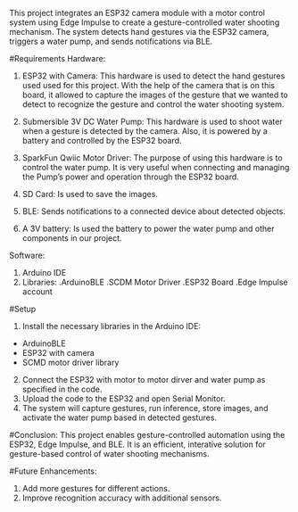 This project integrates an ESP32 camera module with a motor control system using Edge Impulse to create a gesture-controlled water shooting mechanism. The system detects hand gestures via the ESP32 camera, triggers a water pump, and sends notifications via BLE.

#Requirements
Hardware:

1. ESP32 with Camera: This hardware is used to detect the hand gestures used
  used for this project. With the help of the camera that is on this board, it allowed to
  capture the images of the gesture that we wanted to detect to recognize the
  gesture and control the water shooting system.

3. Submersible 3V DC Water Pump: This hardware is used to shoot water when a
  gesture is detected by the camera. Also, it is powered by a battery and
  controlled by the ESP32 board.

5. SparkFun Qwiic Motor Driver: The purpose of using this hardware is to control
  the water pump. It is very useful when connecting and managing the Pump’s
  power and operation through the ESP32 board.

7. SD Card: Is used to save the images.
   
8. BLE: Sends notifications to a connected device about detected objects.
    
9. A 3V battery: Is used the battery to power the water pump and other components
in our project.

Software:
1. Arduino IDE
2. Libraries:
   .ArduinoBLE
   .SCDM Motor Driver
   .ESP32 Board
   .Edge Impulse account



#Setup
1. Install the necessary libraries in the Arduino IDE:
  * ArduinoBLE
  * ESP32 with camera 
  * SCMD motor driver library

2. Connect the ESP32 with motor to motor dirver and water pump as specified in the code.
3. Upload the code to the ESP32 and open Serial Monitor.
4. The system will capture gestures, run inference, store images, and activate the water pump based in detected gestures.


#Conclusion:
This project enables gesture-controlled automation using the ESP32, Edge Impulse, and BLE. It is an efficient, interative solution for gesture-based control of water shooting mechanisms.

#Future Enhancements:
1. Add more gestures for different actions.
2. Improve recognition accuracy with additional sensors.

